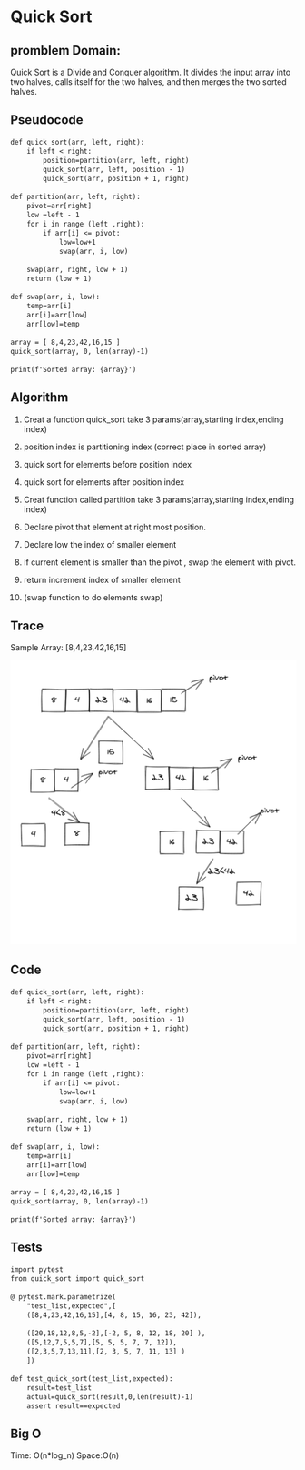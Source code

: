 # Quick Sort

## promblem Domain:

Quick Sort is a Divide and Conquer algorithm. It divides the input array into two halves, calls itself for the two halves, and then merges the two sorted halves.

## Pseudocode

```
def quick_sort(arr, left, right):
    if left < right:
        position=partition(arr, left, right)
        quick_sort(arr, left, position - 1)
        quick_sort(arr, position + 1, right)

def partition(arr, left, right):
    pivot=arr[right]
    low =left - 1
    for i in range (left ,right):
        if arr[i] <= pivot:
            low=low+1
            swap(arr, i, low)

    swap(arr, right, low + 1)
    return (low + 1)

def swap(arr, i, low):
    temp=arr[i]
    arr[i]=arr[low]
    arr[low]=temp

array = [ 8,4,23,42,16,15 ]
quick_sort(array, 0, len(array)-1)

print(f'Sorted array: {array}')
```
## Algorithm

1. Creat a function quick_sort take 3 params(array,starting index,ending index)

2. position index is partitioning index (correct place in sorted array)

3. quick sort for elements before position index

4. quick sort for elements after position index

5. Creat function called partition take 3 params(array,starting index,ending index)

6. Declare pivot that element at right most position.

7. Declare low the index of smaller element

8. if current element is smaller than the pivot , swap the element with pivot.

9. return increment index of smaller element

10. (swap function to do elements swap)

## Trace

Sample Array: [8,4,23,42,16,15]

![Trace](blog3.png)

## Code

```
def quick_sort(arr, left, right):
    if left < right:
        position=partition(arr, left, right)
        quick_sort(arr, left, position - 1)
        quick_sort(arr, position + 1, right)

def partition(arr, left, right):
    pivot=arr[right]
    low =left - 1
    for i in range (left ,right):
        if arr[i] <= pivot:
            low=low+1
            swap(arr, i, low)

    swap(arr, right, low + 1)
    return (low + 1)

def swap(arr, i, low):
    temp=arr[i]
    arr[i]=arr[low]
    arr[low]=temp

array = [ 8,4,23,42,16,15 ]
quick_sort(array, 0, len(array)-1)

print(f'Sorted array: {array}')
```

## Tests

```
import pytest
from quick_sort import quick_sort

@ pytest.mark.parametrize(
    "test_list,expected",[
    ([8,4,23,42,16,15],[4, 8, 15, 16, 23, 42]),

    ([20,18,12,8,5,-2],[-2, 5, 8, 12, 18, 20] ),
    ([5,12,7,5,5,7],[5, 5, 5, 7, 7, 12]),
    ([2,3,5,7,13,11],[2, 3, 5, 7, 11, 13] )
    ])

def test_quick_sort(test_list,expected):
    result=test_list
    actual=quick_sort(result,0,len(result)-1)
    assert result==expected

```

## Big O

Time: O(n*log_n)
Space:O(n)
